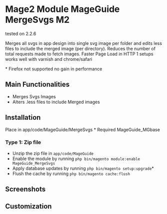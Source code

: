 # Mage2 Module MageGuide MergeSvgs M2
tested on 2.2.6

Merges all svgs in app design into single svg image per folder and edits less files to include the merged image (per directory).
Reduces the number of total requests made to fetch images. Faster Page Load in HTTP 1 setups works well with varnish and chrome/safari

\* Firefox not supported no gain in performance

## Main Functionalities
 - Merges Svgs Images
 - Alters .less files to include Merged images


## Installation
Place in app/code/MageGuide/MergeSvgs
\* Required MageGuide_MGbase


### Type 1: Zip file

 - Unzip the zip file in `app/code/MageGuide`
 - Enable the module by running `php bin/magento module:enable MageGuide_MergeSvgs`
 - Apply database updates by running `php bin/magento setup:upgrade`\*
 - Flush the cache by running `php bin/magento cache:flush`


## Screenshots

 

## Customization



